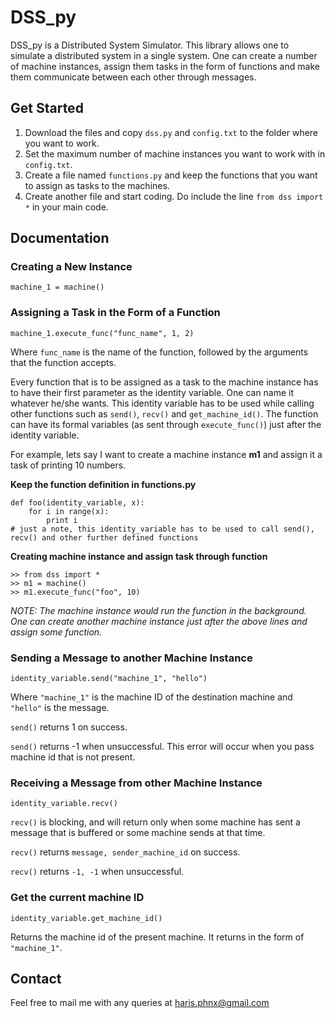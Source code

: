 # DSS_py

DSS_py is a Distributed System Simulator. This library allows one to simulate a distributed system in a single system. One can create a number of machine instances, assign them tasks in the form of functions and make them communicate between each other through messages.

## Get Started

1. Download the files and copy `dss.py` and `config.txt` to the folder where you want to work.
2. Set the maximum number of machine instances you want to work with in `config.txt`.
3. Create a file named `functions.py` and keep the functions that you want to assign as tasks to the machines.
4. Create another file and start coding. Do include the line `from dss import *` in your main code.

## Documentation

### Creating a New Instance

`machine_1 = machine()`

### Assigning a Task in the Form of a Function

`machine_1.execute_func("func_name", 1, 2)`

Where `func_name` is the name of the function, followed by the arguments that the function accepts.

Every function that is to be assigned as a task to the machine instance has to have their first parameter as the identity variable. One can name it whatever he/she wants. This identity variable has to be used while calling other functions such as `send()`, `recv()` and `get_machine_id()`. The function can have its formal variables (as sent through `execute_func()`) just after the identity variable.

For example, lets say I want to create a machine instance **m1** and assign it a task of printing 10 numbers.

**Keep the function definition in functions.py**

```
def foo(identity_variable, x):
    for i in range(x):
        print i
# just a note, this identity_variable has to be used to call send(), recv() and other further defined functions
```

**Creating machine instance and assign task through function**

```
>> from dss import *
>> m1 = machine()
>> m1.execute_func("foo", 10)
``` 
*NOTE: The machine instance would run the function in the background. One can create another machine instance just after the above lines and assign some function.*

### Sending a Message to another Machine Instance

`identity_variable.send("machine_1", "hello")`

Where `"machine_1"` is the machine ID of the destination machine and `"hello"` is the message.

`send()` returns 1 on success.

`send()` returns -1 when unsuccessful. This error will occur when you pass machine id that is not present.

### Receiving a Message from other Machine Instance

`identity_variable.recv()`

`recv()` is blocking, and will return only when some machine has sent a message that is buffered or some machine sends at that time.

`recv()` returns `message, sender_machine_id` on success.

`recv()` returns `-1, -1` when unsuccessful.

### Get the current machine ID

`identity_variable.get_machine_id()`

Returns the machine id of the present machine. It returns in the form of `"machine_1"`.

## Contact

Feel free to mail me with any queries at haris.phnx@gmail.com
